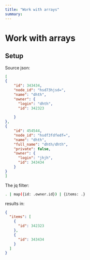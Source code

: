```yaml
---
title: "Work with arrays"
summary:
---
```


Work with arrays
===

Setup
---

Source json:

```json
[
{
    "id": 343434,
    "node_id": "hsd73hjsd=",
    "name": "dhth",
    "owner": {
      "login": "dhth",
      "id": 342323
        
    }
},
{
    "id": 454544,
    "node_id": "hsdf3fdfedf=",
    "name": "dhth",
    "full_name": "dhth/dhth",
    "private": false,
    "owner": {
      "login": "jhjh",
      "id": 343434
    }
}
]
```
The jq filter:

```bash
. | map({id: .owner.id}) | {items: .}
```

results in:

```json
{
  "items": [
    {
      "id": 342323
    },
    {
      "id": 343434
    }
  ]
}
```

